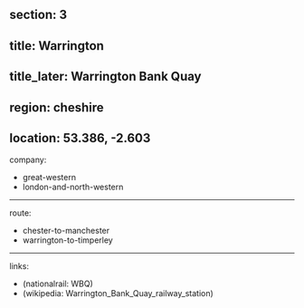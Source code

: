 section: 3
----
title: Warrington
----
title_later: Warrington Bank Quay
----
region: cheshire
----
location: 53.386, -2.603
----
company:
- great-western
- london-and-north-western
----
route:
- chester-to-manchester
- warrington-to-timperley
----
links:
- (nationalrail: WBQ)
- (wikipedia: Warrington_Bank_Quay_railway_station)
